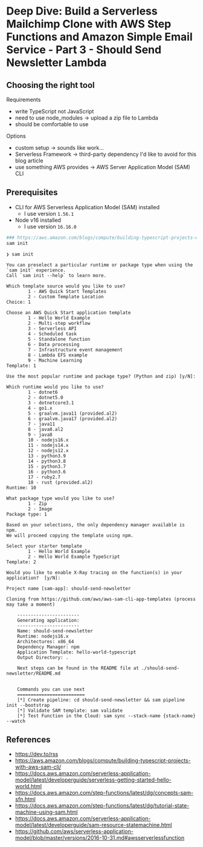 # Deep Dive: Build a Serverless Mailchimp Clone with AWS Step Functions and Amazon Simple Email Service - Part 3 - Should Send Newsletter Lambda

## Choosing the right tool

Requirements

- write TypeScript not JavaScript
- need to use node_modules -> upload a zip file to Lambda
- should be comfortable to use

Options

- custom setup -> sounds like work...
- Serverless Framework -> third-party dependency I'd like to avoid for this blog article
- use something AWS provides -> AWS Server Application Model (SAM) CLI

## Prerequisites

- CLI for AWS Serverless Application Model (SAM) installed
  - I use version `1.56.1`
- Node v16 installed
  - I use version `16.16.0`

```sh
### https://aws.amazon.com/blogs/compute/building-typescript-projects-with-aws-sam-cli/
sam init
```

```log
❯ sam init

You can preselect a particular runtime or package type when using the `sam init` experience.
Call `sam init --help` to learn more.

Which template source would you like to use?
        1 - AWS Quick Start Templates
        2 - Custom Template Location
Choice: 1

Choose an AWS Quick Start application template
        1 - Hello World Example
        2 - Multi-step workflow
        3 - Serverless API
        4 - Scheduled task
        5 - Standalone function
        6 - Data processing
        7 - Infrastructure event management
        8 - Lambda EFS example
        9 - Machine Learning
Template: 1

Use the most popular runtime and package type? (Python and zip) [y/N]:

Which runtime would you like to use?
        1 - dotnet6
        2 - dotnet5.0
        3 - dotnetcore3.1
        4 - go1.x
        5 - graalvm.java11 (provided.al2)
        6 - graalvm.java17 (provided.al2)
        7 - java11
        8 - java8.al2
        9 - java8
        10 - nodejs16.x
        11 - nodejs14.x
        12 - nodejs12.x
        13 - python3.9
        14 - python3.8
        15 - python3.7
        16 - python3.6
        17 - ruby2.7
        18 - rust (provided.al2)
Runtime: 10

What package type would you like to use?
        1 - Zip
        2 - Image
Package type: 1

Based on your selections, the only dependency manager available is npm.
We will proceed copying the template using npm.

Select your starter template
        1 - Hello World Example
        2 - Hello World Example TypeScript
Template: 2

Would you like to enable X-Ray tracing on the function(s) in your application?  [y/N]:

Project name [sam-app]: should-send-newsletter

Cloning from https://github.com/aws/aws-sam-cli-app-templates (process may take a moment)

    -----------------------
    Generating application:
    -----------------------
    Name: should-send-newsletter
    Runtime: nodejs16.x
    Architectures: x86_64
    Dependency Manager: npm
    Application Template: hello-world-typescript
    Output Directory: .

    Next steps can be found in the README file at ./should-send-newsletter/README.md


    Commands you can use next
    =========================
    [*] Create pipeline: cd should-send-newsletter && sam pipeline init --bootstrap
    [*] Validate SAM template: sam validate
    [*] Test Function in the Cloud: sam sync --stack-name {stack-name} --watch
```

## References

- <https://dev.to/rss>
- <https://aws.amazon.com/blogs/compute/building-typescript-projects-with-aws-sam-cli/>
- <https://docs.aws.amazon.com/serverless-application-model/latest/developerguide/serverless-getting-started-hello-world.html>
- <https://docs.aws.amazon.com/step-functions/latest/dg/concepts-sam-sfn.html>
- <https://docs.aws.amazon.com/step-functions/latest/dg/tutorial-state-machine-using-sam.html>
- <https://docs.aws.amazon.com/serverless-application-model/latest/developerguide/sam-resource-statemachine.html>
- <https://github.com/aws/serverless-application-model/blob/master/versions/2016-10-31.md#awsserverlessfunction>
